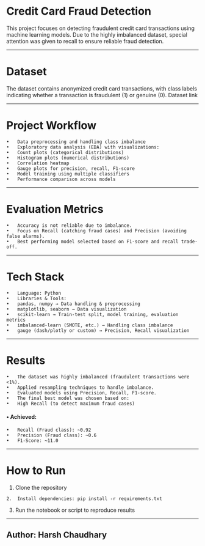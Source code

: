 # Credit Card Fraud Detection

This project focuses on detecting fraudulent credit card transactions using machine learning models. Due to the highly imbalanced dataset, special attention was given to recall to ensure reliable fraud detection.

----

# Dataset

The dataset contains anonymized credit card transactions, with class labels indicating whether a transaction is fraudulent (1) or genuine (0).
Dataset link

----

# Project Workflow
	•	Data preprocessing and handling class imbalance
	•	Exploratory data analysis (EDA) with visualizations:
	•	Count plots (categorical distributions)
	•	Histogram plots (numerical distributions)
	•	Correlation heatmap
	•	Gauge plots for precision, recall, F1-score
	•	Model training using multiple classifiers
	•	Performance comparison across models

 ------



# Evaluation Metrics
	•	Accuracy is not reliable due to imbalance.
	•	Focus on Recall (catching fraud cases) and Precision (avoiding false alarms).
	•	Best performing model selected based on F1-score and recall trade-off.

------

# Tech Stack
	•	Language: Python
	•	Libraries & Tools:
	•	pandas, numpy → Data handling & preprocessing
	•	matplotlib, seaborn → Data visualization
	•	scikit-learn → Train-test split, model training, evaluation metrics
	•	imbalanced-learn (SMOTE, etc.) → Handling class imbalance
	•	gauge (dash/plotly or custom) → Precision, Recall visualization

-----------

# Results
	•	The dataset was highly imbalanced (fraudulent transactions were <1%).
	•	Applied resampling techniques to handle imbalance.
	•	Evaluated models using Precision, Recall, F1-score.
	•	The final best model was chosen based on:
	•	High Recall (to detect maximum fraud cases)
#### •	Achieved:
	•	Recall (Fraud class): ~0.92
	•	Precision (Fraud class): ~0.6
	•	F1-Score: ~11.0
	
-----

# How to Run
  1.	Clone the repository

	2.	Install dependencies: pip install -r requirements.txt
 
  3. Run the notebook or script to reproduce results
	
 
 

---------

## Author: Harsh Chaudhary
